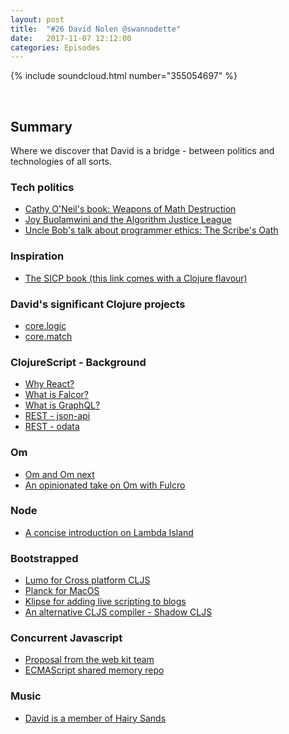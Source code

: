 ```yaml
---
layout: post
title:  "#26 David Nolen @swannodette"
date:   2017-11-07 12:12:00
categories: Episodes
---
```


{% include soundcloud.html number="355054697" %}

<br>

## Summary

Where we discover that David is a bridge - between politics and technologies of all sorts.

### Tech politics

- <a href="https://mathbabe.org" target="_blank">Cathy O'Neil's book: Weapons of Math Destruction</a>
- <a href="https://www.ajlunited.org" target="_blank">Joy Buolamwini and the Algorithm Justice League</a>
- <a href="https://www.youtube.com/watch?v=Tng6Fox8EfI&list=PLcr1-V2ySv4Tf_xSLj2MbQZr78fUVQAua" target="_blank">Uncle Bob's talk about programmer ethics: The Scribe's Oath</a>

### Inspiration

- <a href="http://www.sicpdistilled.com" target="_blank">The SICP book (this link comes with a Clojure flavour)</a>

### David's significant Clojure projects

- <a href="https://github.com/clojure/core.logic" target="_blank">core.logic</a>
- <a href="https://github.com/clojure/core.match" target="_blank">core.match</a>

### ClojureScript - Background

- <a href="https://reactjs.org/blog/2013/06/05/why-react.html" target="_blank">Why React?</a>
- <a href="https://netflix.github.io/falcor/starter/what-is-falcor.html" target="_blank">What is Falcor?</a>
- <a href="http://graphql.org" target="_blank">What is GraphQL?</a>
- <a href="http://jsonapi.org" target="_blank">REST - json-api</a>
- <a href="http://www.odata.org" target="_blank">REST - odata</a>

### Om

- <a href="https://github.com/omcljs/om" target="_blank">Om and Om next</a>
- <a href="https://fulcrologic.github.io/fulcro/" target="_blank">An opinionated take on Om with Fulcro</a>

### Node

- <a href="https://lambdaisland.com/blog/02-05-2017-nodejs-scripts-clojurescript" target="_blank">A concise introduction on Lambda Island</a>

### Bootstrapped

- <a href="https://github.com/anmonteiro/lumo" target="_blank">Lumo for Cross platform CLJS</a>
- <a href="https://github.com/mfikes/planck" target="_blank">Planck for MacOS</a>
- <a href="https://github.com/viebel/klipse" target="_blank">Klipse for adding live scripting to blogs</a>
- <a href="https://github.com/thheller/shadow-cljs" target="_blank">An alternative CLJS compiler - Shadow CLJS</a>

### Concurrent Javascript

- <a href="https://webkit.org/blog/7846/concurrent-javascript-it-can-work/" target="_blank">Proposal from the web kit team</a>
- <a href="https://github.com/tc39/ecmascript_sharedmem" target="_blank">ECMAScript shared memory repo</a>

### Music

- <a href="https://hairysands.bandcamp.com/" target="_blank">David is a member of Hairy Sands</a>
